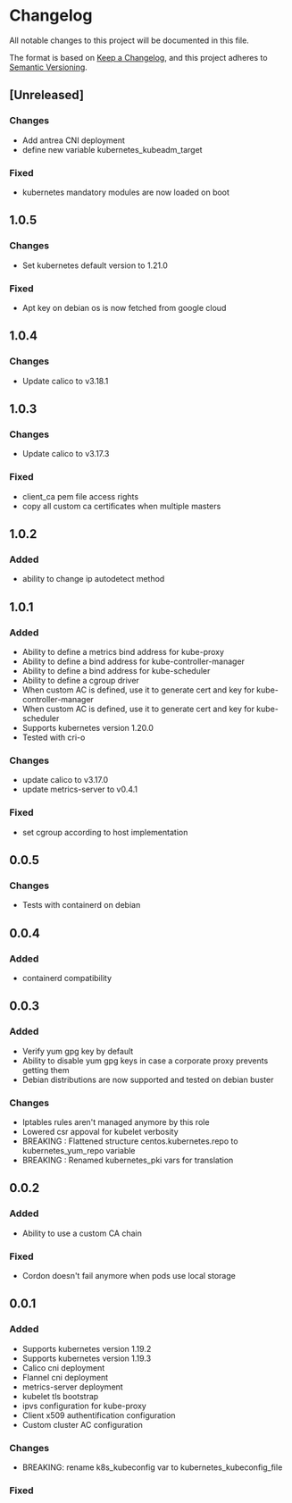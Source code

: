 # Changelog
All notable changes to this project will be documented in this file.

The format is based on [Keep a Changelog](https://keepachangelog.com/en/1.0.0/),
and this project adheres to [Semantic Versioning](https://semver.org/spec/v2.0.0.html).

## [Unreleased]
### Changes
- Add antrea CNI deployment
- define new variable kubernetes_kubeadm_target

### Fixed
- kubernetes mandatory modules are now loaded on boot

## 1.0.5
### Changes
- Set kubernetes default version to 1.21.0

### Fixed
- Apt key on debian os is now fetched from google cloud

## 1.0.4
### Changes
- Update calico to v3.18.1


## 1.0.3
### Changes
- Update calico to v3.17.3

### Fixed
- client_ca pem file access rights
- copy all custom ca certificates when multiple masters

## 1.0.2
### Added
 - ability to change ip autodetect method

## 1.0.1
### Added
- Ability to define a metrics bind address for kube-proxy
- Ability to define a bind address for kube-controller-manager
- Ability to define a bind address for kube-scheduler
- Ability to define a cgroup driver
- When custom AC is defined, use it to generate cert and key for kube-controller-manager
- When custom AC is defined, use it to generate cert and key for kube-scheduler
- Supports kubernetes version 1.20.0
- Tested with cri-o

### Changes
- update calico to v3.17.0
- update metrics-server to v0.4.1

### Fixed
- set cgroup according to host implementation

## 0.0.5
### Changes
- Tests with containerd on debian

## 0.0.4
### Added
- containerd compatibility

## 0.0.3
### Added
- Verify yum gpg key by default
- Ability to disable yum gpg keys in case a corporate proxy prevents getting them
- Debian distributions are now supported and tested on debian buster

### Changes
- Iptables rules aren't managed anymore by this role
- Lowered csr appoval for kubelet verbosity
- BREAKING : Flattened structure centos.kubernetes.repo to kubernetes_yum_repo variable
- BREAKING : Renamed kubernetes_pki vars for translation


## 0.0.2
### Added
- Ability to use a custom CA chain

### Fixed
- Cordon doesn't fail anymore when pods use local storage


## 0.0.1
### Added
- Supports kubernetes version 1.19.2
- Supports kubernetes version 1.19.3
- Calico cni deployment
- Flannel cni deployment
- metrics-server deployment
- kubelet tls bootstrap
- ipvs configuration for kube-proxy
- Client x509 authentification configuration
- Custom cluster AC configuration

### Changes
- BREAKING: rename k8s_kubeconfig var to kubernetes_kubeconfig_file

### Fixed
